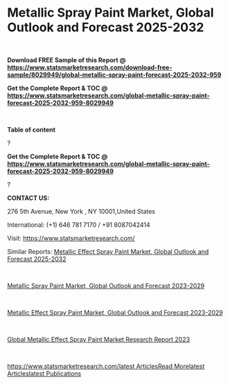 <h1>Metallic Spray Paint Market, Global Outlook and Forecast 2025-2032</h1><br/><p><strong>Download FREE Sample of this Report @ <a href="https://www.statsmarketresearch.com/download-free-sample/8029949/global-metallic-spray-paint-forecast-2025-2032-959">https://www.statsmarketresearch.com/download-free-sample/8029949/global-metallic-spray-paint-forecast-2025-2032-959</a></strong></p>
 
 
 
 <div><b>Get the Complete Report & TOC @ <a href="https://www.statsmarketresearch.com/global-metallic-spray-paint-forecast-2025-2032-959-8029949">https://www.statsmarketresearch.com/global-metallic-spray-paint-forecast-2025-2032-959-8029949</a></b></div>
 
 
 
 <p><br />
 
 <b>Table of content</b></p>
 
 
 
 <p>? </p>
 
 
 
 <div><b>Get the Complete Report & TOC @ <a href="https://www.statsmarketresearch.com/global-metallic-spray-paint-forecast-2025-2032-959-8029949">https://www.statsmarketresearch.com/global-metallic-spray-paint-forecast-2025-2032-959-8029949</a></b></div>
 
 
 
 <p>? </p>
 
 
 
 <p><b>CONTACT US:</b><br />
 
 276 5th Avenue, New York , NY 10001,United States<br />
 
 International: (+1) 646 781 7170 / +91 8087042414<br />
 
 Visit: <a href="https://www.statsmarketresearch.com/">https://www.statsmarketresearch.com/</a><br />
 
 Similar Reports: <a href="https://www.statsmarketresearch.com/global-metallic-spray-paint-forecast-2025-2032-959-8029949">Metallic Effect Spray Paint Market, Global Outlook and Forecast 2025-2032</a><br />
 
 <br />
 
 <a href="https://www.statsmarketresearch.com/global-metallic-spray-paint-forecast-2025-2032-959-8029949">Metallic Spray Paint Market, Global Outlook and Forecast 2023-2029</a><br />
 
 <br />
 
 <a href="https://www.statsmarketresearch.com/global-metallic-spray-paint-forecast-2025-2032-959-8029949">Metallic Effect Spray Paint Market, Global Outlook and Forecast 2023-2029</a><br />
 
 <br />
 
 <a href="https://www.statsmarketresearch.com/global-metallic-spray-paint-forecast-2025-2032-959-8029949">Global Metallic Effect Spray Paint Market Research Report 2023</a><br />
 
 <br />
 
 <a href="https://gyeongbokgung.com">https://www.statsmarketresearch.com/</a><a href="https://hallyeomaritime.com">latest Articles</a><a href="https://jingwansa.com">Read More</a><a href="https://nguoiviet.jp/">latest Articles</a><a href="https://www.intelmarketresearch.com/">latest Publications</a></p>